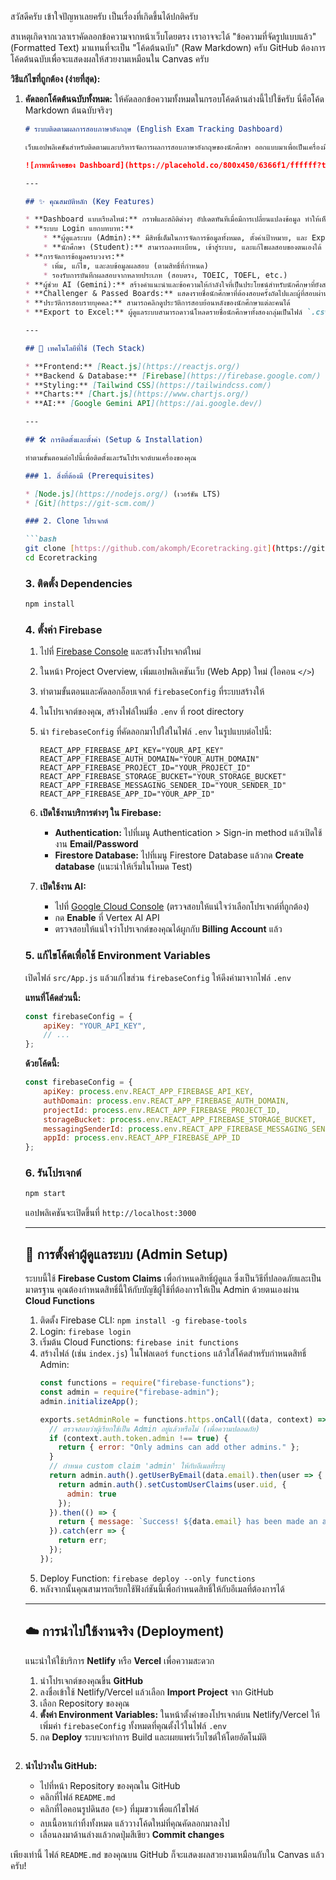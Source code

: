 สวัสดีครับ เข้าใจปัญหาเลยครับ เป็นเรื่องที่เกิดขึ้นได้ปกติครับ

สาเหตุเกิดจากเวลาเราคัดลอกข้อความจากหน้าเว็บโดยตรง เราอาจจะได้ "ข้อความที่จัดรูปแบบแล้ว" (Formatted Text) มาแทนที่จะเป็น "โค้ดต้นฉบับ" (Raw Markdown) ครับ GitHub ต้องการโค้ดต้นฉบับเพื่อจะแสดงผลให้สวยงามเหมือนใน Canvas ครับ

**วิธีแก้ไขที่ถูกต้อง (ง่ายที่สุด):**

1.  **คัดลอกโค้ดต้นฉบับทั้งหมด:** ให้คัดลอกข้อความทั้งหมดในกรอบโค้ดด้านล่างนี้ไปใช้ครับ นี่คือโค้ด Markdown ต้นฉบับจริงๆ

    ````markdown
    # ระบบติดตามผลการสอบภาษาอังกฤษ (English Exam Tracking Dashboard)

    เว็บแอปพลิเคชันสำหรับติดตามและบริหารจัดการผลการสอบภาษาอังกฤษของนักศึกษา ออกแบบมาเพื่อเป็นเครื่องมือสำหรับอาจารย์และสถาบันในการติดตามความคืบหน้าของนักศึกษา, สร้างแรงกระตุ้น, และจัดการข้อมูลอย่างเป็นระบบและปลอดภัย

    ![ภาพหน้าจอของ Dashboard](https://placehold.co/800x450/6366f1/ffffff?text=Exam+Dashboard)

    ---

    ## ✨ คุณสมบัติหลัก (Key Features)

    * **Dashboard แบบเรียลไทม์:** กราฟและสถิติต่างๆ อัปเดตทันทีเมื่อมีการเปลี่ยนแปลงข้อมูล ทำให้เห็นภาพรวมความสำเร็จและจำนวนนักศึกษาที่ยังต้องสอบผ่าน
    * **ระบบ Login แยกบทบาท:**
        * **ผู้ดูแลระบบ (Admin):** มีสิทธิ์เต็มในการจัดการข้อมูลทั้งหมด, ตั้งค่าเป้าหมาย, และ Export ข้อมูล
        * **นักศึกษา (Student):** สามารถลงทะเบียน, เข้าสู่ระบบ, และแก้ไขผลสอบของตนเองได้
    * **การจัดการข้อมูลครบวงจร:**
        * เพิ่ม, แก้ไข, และลบข้อมูลผลสอบ (ตามสิทธิ์ที่กำหนด)
        * รองรับการบันทึกผลสอบจากหลายประเภท (สอบตรง, TOEIC, TOEFL, etc.)
    * **ผู้ช่วย AI (Gemini):** สร้างคำแนะนำและข้อความให้กำลังใจที่เป็นประโยชน์สำหรับนักศึกษาที่ยังสอบไม่ผ่าน
    * **Challenger & Passed Boards:** แสดงรายชื่อนักศึกษาที่ต้องสอบครั้งถัดไปและผู้ที่สอบผ่านแล้วอย่างชัดเจน พร้อมระบบแบ่งหน้า (Pagination) เพื่อการแสดงผลที่มีประสิทธิภาพ
    * **ประวัติการสอบรายบุคคล:** สามารถคลิกดูประวัติการสอบย้อนหลังของนักศึกษาแต่ละคนได้
    * **Export to Excel:** ผู้ดูแลระบบสามารถดาวน์โหลดรายชื่อนักศึกษาทั้งสองกลุ่มเป็นไฟล์ `.csv` ได้

    ---

    ## 🚀 เทคโนโลยีที่ใช้ (Tech Stack)

    * **Frontend:** [React.js](https://reactjs.org/)
    * **Backend & Database:** [Firebase](https://firebase.google.com/) (Authentication, Firestore, Hosting)
    * **Styling:** [Tailwind CSS](https://tailwindcss.com/)
    * **Charts:** [Chart.js](https://www.chartjs.org/)
    * **AI:** [Google Gemini API](https://ai.google.dev/)

    ---

    ## 🛠️ การติดตั้งและตั้งค่า (Setup & Installation)

    ทำตามขั้นตอนต่อไปนี้เพื่อติดตั้งและรันโปรเจกต์บนเครื่องของคุณ

    ### 1. สิ่งที่ต้องมี (Prerequisites)

    * [Node.js](https://nodejs.org/) (เวอร์ชัน LTS)
    * [Git](https://git-scm.com/)

    ### 2. Clone โปรเจกต์

    ```bash
    git clone [https://github.com/akomph/Ecoretracking.git](https://github.com/akomph/Ecoretracking.git)
    cd Ecoretracking
    ````

    ### 3\. ติดตั้ง Dependencies

    ```bash
    npm install
    ```

    ### 4\. ตั้งค่า Firebase

    1.  ไปที่ [Firebase Console](https://console.firebase.google.com/) และสร้างโปรเจกต์ใหม่

    2.  ในหน้า Project Overview, เพิ่มแอปพลิเคชันเว็บ (Web App) ใหม่ (ไอคอน `</>`)

    3.  ทำตามขั้นตอนและคัดลอกอ็อบเจกต์ `firebaseConfig` ที่ระบบสร้างให้

    4.  ในโปรเจกต์ของคุณ, สร้างไฟล์ใหม่ชื่อ `.env` ที่ root directory

    5.  นำ `firebaseConfig` ที่คัดลอกมาไปใส่ในไฟล์ `.env` ในรูปแบบต่อไปนี้:

        ```env
        REACT_APP_FIREBASE_API_KEY="YOUR_API_KEY"
        REACT_APP_FIREBASE_AUTH_DOMAIN="YOUR_AUTH_DOMAIN"
        REACT_APP_FIREBASE_PROJECT_ID="YOUR_PROJECT_ID"
        REACT_APP_FIREBASE_STORAGE_BUCKET="YOUR_STORAGE_BUCKET"
        REACT_APP_FIREBASE_MESSAGING_SENDER_ID="YOUR_SENDER_ID"
        REACT_APP_FIREBASE_APP_ID="YOUR_APP_ID"
        ```

    6.  **เปิดใช้งานบริการต่างๆ ใน Firebase:**

          * **Authentication:** ไปที่เมนู Authentication \> Sign-in method แล้วเปิดใช้งาน **Email/Password**
          * **Firestore Database:** ไปที่เมนู Firestore Database แล้วกด **Create database** (แนะนำให้เริ่มในโหมด Test)

    7.  **เปิดใช้งาน AI:**

          * ไปที่ [Google Cloud Console](https://www.google.com/search?q=https://console.cloud.google.com/apis/library/vertexai.googleapis.com) (ตรวจสอบให้แน่ใจว่าเลือกโปรเจกต์ที่ถูกต้อง)
          * กด **Enable** ที่ Vertex AI API
          * ตรวจสอบให้แน่ใจว่าโปรเจกต์ของคุณได้ผูกกับ **Billing Account** แล้ว

    ### 5\. แก้ไขโค้ดเพื่อใช้ Environment Variables

    เปิดไฟล์ `src/App.js` แล้วแก้ไขส่วน `firebaseConfig` ให้ดึงค่ามาจากไฟล์ `.env`

    **แทนที่โค้ดส่วนนี้:**

    ```javascript
    const firebaseConfig = {
        apiKey: "YOUR_API_KEY",
        // ...
    };
    ```

    **ด้วยโค้ดนี้:**

    ```javascript
    const firebaseConfig = {
        apiKey: process.env.REACT_APP_FIREBASE_API_KEY,
        authDomain: process.env.REACT_APP_FIREBASE_AUTH_DOMAIN,
        projectId: process.env.REACT_APP_FIREBASE_PROJECT_ID,
        storageBucket: process.env.REACT_APP_FIREBASE_STORAGE_BUCKET,
        messagingSenderId: process.env.REACT_APP_FIREBASE_MESSAGING_SENDER_ID,
        appId: process.env.REACT_APP_FIREBASE_APP_ID
    };
    ```

    ### 6\. รันโปรเจกต์

    ```bash
    npm start
    ```

    แอปพลิเคชันจะเปิดขึ้นที่ `http://localhost:3000`

    -----

    ## 👑 การตั้งค่าผู้ดูแลระบบ (Admin Setup)

    ระบบนี้ใช้ **Firebase Custom Claims** เพื่อกำหนดสิทธิ์ผู้ดูแล ซึ่งเป็นวิธีที่ปลอดภัยและเป็นมาตรฐาน คุณต้องกำหนดสิทธิ์นี้ให้กับบัญชีผู้ใช้ที่ต้องการให้เป็น Admin ด้วยตนเองผ่าน **Cloud Functions**

    1.  ติดตั้ง Firebase CLI: `npm install -g firebase-tools`
    2.  Login: `firebase login`
    3.  เริ่มต้น Cloud Functions: `firebase init functions`
    4.  สร้างไฟล์ (เช่น `index.js`) ในโฟลเดอร์ `functions` แล้วใส่โค้ดสำหรับกำหนดสิทธิ์ Admin:
        ```javascript
        const functions = require("firebase-functions");
        const admin = require("firebase-admin");
        admin.initializeApp();

        exports.setAdminRole = functions.https.onCall((data, context) => {
          // ตรวจสอบว่าผู้เรียกใช้เป็น Admin อยู่แล้วหรือไม่ (เพื่อความปลอดภัย)
          if (context.auth.token.admin !== true) {
            return { error: "Only admins can add other admins." };
          }
          // กำหนด custom claim 'admin' ให้กับอีเมลที่ระบุ
          return admin.auth().getUserByEmail(data.email).then(user => {
            return admin.auth().setCustomUserClaims(user.uid, {
              admin: true
            });
          }).then(() => {
            return { message: `Success! ${data.email} has been made an admin.` };
          }).catch(err => {
            return err;
          });
        });
        ```
    5.  Deploy Function: `firebase deploy --only functions`
    6.  หลังจากนั้นคุณสามารถเรียกใช้ฟังก์ชันนี้เพื่อกำหนดสิทธิ์ให้กับอีเมลที่ต้องการได้

    -----

    ## ☁️ การนำไปใช้งานจริง (Deployment)

    แนะนำให้ใช้บริการ **Netlify** หรือ **Vercel** เพื่อความสะดวก

    1.  นำโปรเจกต์ของคุณขึ้น **GitHub**
    2.  ลงชื่อเข้าใช้ Netlify/Vercel แล้วเลือก **Import Project** จาก GitHub
    3.  เลือก Repository ของคุณ
    4.  **ตั้งค่า Environment Variables:** ในหน้าตั้งค่าของโปรเจกต์บน Netlify/Vercel ให้เพิ่มค่า `firebaseConfig` ทั้งหมดที่คุณตั้งไว้ในไฟล์ `.env`
    5.  กด **Deploy** ระบบจะทำการ Build และเผยแพร่เว็บไซต์ให้โดยอัตโนมัติ

    <!-- end list -->

    ```
    
    ```

2.  **นำไปวางใน GitHub:**

      * ไปที่หน้า Repository ของคุณใน GitHub
      * คลิกที่ไฟล์ `README.md`
      * คลิกที่ไอคอนรูปดินสอ (✏️) ที่มุมขวาเพื่อแก้ไขไฟล์
      * ลบเนื้อหาเก่าทิ้งทั้งหมด แล้ววางโค้ดใหม่ที่คุณคัดลอกมาลงไป
      * เลื่อนลงมาด้านล่างแล้วกดปุ่มสีเขียว **Commit changes**

เพียงเท่านี้ ไฟล์ `README.md` ของคุณบน GitHub ก็จะแสดงผลสวยงามเหมือนกับใน Canvas แล้วครับ\!

